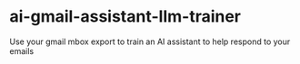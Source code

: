 # ai-gmail-assistant-llm-trainer
Use your gmail mbox export to train an AI assistant to help respond to your emails
